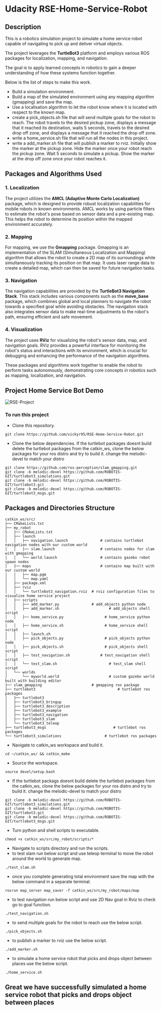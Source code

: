 # Udacity RSE-Home-Service-Robot

## Description
  This is a robotics simulation project to simulate a home service robot capable of navigating to pick up and deliver virtual objects. 
  
  The project leverages the **TurtleBot3** platform and employs various ROS packages for localization, mapping, and navigation. 
  
  The goal is to apply learned concepts in robotics to gain a deeper understanding of how these systems function together.
   
  Below is the list of steps to make this work.
  - Build a simulation environment.
  - Build a map of the simulated environment using any mapping algorithm (gmapping) and save the map.
  - Use a localisation algorithm to let the robot know where it is located with respect to the known map.
  - create a pick_objects.sh file that will send multiple goals for the robot to reach. The robot travels to the desired pickup zone, displays a message that it reached its destination, waits 5 seconds, travels to the desired drop off zone, and displays a message that it reached the drop off zone.
  - write a home_service.sh file that will run all the nodes in this project.
  - write a add_marker.sh file that will publish a marker to rviz. Initially show the marker at the pickup zone. Hide the marker once your robot reach the pickup zone. Wait 5 seconds to simulate a pickup. Show the marker at the drop off zone once your robot reaches it.

## Packages and Algorithms Used

### 1. Localization
The project utilizes the **AMCL (Adaptive Monte Carlo Localization)** package, which is designed to provide robust localization capabilities for mobile robots in known environments. AMCL works by using particle filters to estimate the robot's pose based on sensor data and a pre-existing map. This helps the robot to determine its position within the mapped environment accurately.

### 2. Mapping
For mapping, we use the **Gmapping** package. Gmapping is an implementation of the SLAM (Simultaneous Localization and Mapping) algorithm that allows the robot to create a 2D map of its surroundings while simultaneously tracking its position on that map. It uses laser range data to create a detailed map, which can then be saved for future navigation tasks.

### 3. Navigation
The navigation capabilities are provided by the **TurtleBot3 Navigation Stack**. This stack includes various components such as the **move_base** package, which combines global and local planners to navigate the robot towards a specified goal while avoiding obstacles. The navigation stack also integrates sensor data to make real-time adjustments to the robot's path, ensuring efficient and safe movement.

### 4. Visualization
The project uses **RViz** for visualizing the robot's sensor data, map, and navigation goals. RViz provides a powerful interface for monitoring the robot's status and interactions with its environment, which is crucial for debugging and enhancing the performance of the navigation algorithms.

These packages and algorithms work together to enable the robot to perform tasks autonomously, demonstrating core concepts in robotics such as mapping, localization, and navigation.

## Project Home Service Bot Demo
![RSE-Project](https://github.com/user-attachments/assets/7b16a544-79bd-4ae7-a1a0-8cf277a7ac2c)

### To run this project

* Clone this repository.
```
git clone https://github.com/vickyr95/RSE-Home-Service-Robot.git
```
* Clone the below dependencies. If the turtlebot packages doesnt build delete the turtlebot packages from the catkin_ws, clone the below packages for your ros distro and try to build it. change the melodic-devel to match your distro
```
git clone https://github.com/ros-perception/slam_gmapping.git
git clone -b melodic-devel https://github.com/ROBOTIS-GIT/turtlebot3_simulations.git
git clone -b melodic-devel https://github.com/ROBOTIS-GIT/turtlebot3.git
git clone -b melodic-devel https://github.com/ROBOTIS-GIT/turtlebot3_msgs.git
```
## Packages and Directories Structure
    catkin_ws/src/
    ├── CMakeLists.txt
    ├── my_robot
    │   ├── CMakeLists.txt
    │   ├── launch
    │   │   ├── navigation.launch 			    # contains turtlebot navigation nodes with our custom world 
    │   │   ├── slam.launch       			    # contains nodes for slam with gmapping  
    │   │   └── world.launch      			    # contains gazebo robot spawn nodes 
    │   ├── maps                  			    # contains map built with our custom world
    │   │   ├── map.pgm           
    │   │   └── map.yaml
    │   ├── package.xml
    │   ├── rviz
    │   │   └── turtlebot3_navigation.rviz  # rviz configuration files to visualise home service project
    │   ├── scripts
    │   │   ├── add_marker.py               # add_objects python node  
    │   │   ├── add_marker.sh				        # add_objects shell script 
    │   │   ├── home_service.py				      # home_service python node 
    │   │   ├── home_service.sh				      # home_service shell script 
    │   │   ├── launch.sh
    │   │   ├── pick_objects.py				      # pick_objects python node
    │   │   ├── pick_objects.sh				      # pick_objects shell script
    │   │   ├── test_navigation.sh			    # test_navigation shell script
    │   │   └── test_slam.sh				        # test_slam shell script
    │   └── worlds
    │       └── myworld.world				        # custom gazebo world built with building editor
    ├── slam_gmapping                       # gmapping ros package
    ├── turtlebot3							            # turtlebot ros packages	
    │   ├── turtlebot3
    │   ├── turtlebot3_bringup
    │   ├── turtlebot3_description
    │   ├── turtlebot3_example
    │   ├── turtlebot3_navigation
    │   ├── turtlebot3_slam
    │   └── turtlebot3_teleop
    ├── turtlebot3_msgs						          # turtlebot ros packages
    └── turtlebot3_simulations				      # turtlebot ros packages
    
* Navigate to catkin_ws workspace and build it.
```
cd ~/catkin_ws/ && catkin_make
```
* Source the workspace. 
```
source devel/setup.bash
```
* If the turtlebot packags doesnt build delete the turtlebot packages from the catkin_ws, clone the below packages for your ros distro and try to build it. change the melodic-devel to match your distro
```
git clone -b melodic-devel https://github.com/ROBOTIS-GIT/turtlebot3_simulations.git
git clone -b melodic-devel https://github.com/ROBOTIS-GIT/turtlebot3.git
git clone -b melodic-devel https://github.com/ROBOTIS-GIT/turtlebot3_msgs.git
```
* Turn python and shell scripts to executable.
```
chmod +x catkin_ws/src/my_robot/scripts/*
```
* Navigate to scripts directory and run the scripts.
* to test slam run below script and use teleop terminal to move the robot around the world to generate map.
```
./test_slam.sh
```
* once you complete generating total environment save the map with the below command in a separate terminal.
```
rosrun map_server map_saver -f catkin_ws/src/my_robot/maps/map
```
* to test navigation run below script and use 2D Nav goal in Rviz to check go to goal function.
```
./test_navigation.sh
```
* to send multiple goals for the robot to reach use the below script.
```
./pick_objects.sh
```
* to publish a marker to rviz use the below script.
```
./add_marker.sh
```
* to simulate a home service robot that picks and drops object between places use the below script.
```
./home_service.sh
```
## Great we have successfully simulated a home service robot that picks and drops object between places
